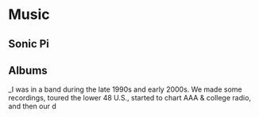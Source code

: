 # Music

## Sonic Pi

## Albums

_I was in a band during the late 1990s and early 2000s. We made some recordings, toured the lower 48 U.S., started to chart AAA & college radio, and then our d
<!--stackedit_data:
eyJoaXN0b3J5IjpbMTM3MjM5MjU4NV19
-->